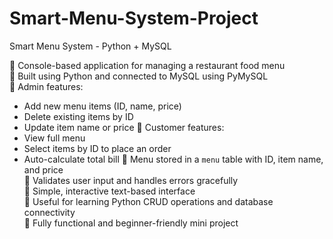 # Smart-Menu-System-Project
Smart Menu System - Python + MySQL

🔹 Console-based application for managing a restaurant food menu  
🔹 Built using Python and connected to MySQL using PyMySQL  
🔹 Admin features:
   -  Add new menu items (ID, name, price)
   -  Delete existing items by ID
   -  Update item name or price
🔹 Customer features:
   -  View full menu
   -  Select items by ID to place an order
   -  Auto-calculate total bill
🔹 Menu stored in a `menu` table with ID, item name, and price  
🔹 Validates user input and handles errors gracefully  
🔹 Simple, interactive text-based interface  
🔹 Useful for learning Python CRUD operations and database connectivity  
🔹 Fully functional and beginner-friendly mini project  
